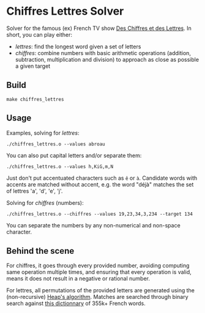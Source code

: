 # Chiffres Lettres Solver

Solver for the famous (ex) French TV show [Des Chiffres et des Lettres](https://en.wikipedia.org/wiki/Des_chiffres_et_des_lettres).
In short, you can play either:
* *lettres*: find the longest word given a set of letters
* *chiffres*: combine numbers with basic arithmetic operations (addition, subtraction, multiplication and division) to approach as close as possible a given target

## Build
```{sh}
make chiffres_lettres
```

## Usage
Examples, solving for *lettres*:
```{sh}
./chiffres_lettres.o --values abroau
```
You can also put capital letters and/or separate them:
```{sh}
./chiffres_lettres.o --values h,KiG,m,N
```
Just don't put accentuated characters such as `ê` or `à`. Candidate words with accents are matched without accent, e.g. the word "déjà" matches the set of lettres 'a', 'd', 'e', 'j'.


Solving for *chiffres* (numbers):
```{sh}
./chiffres_lettres.o --chiffres --values 19,23,34,3,234 --target 134
```
You can separate the numbers by any non-numerical and non-space character.

## Behind the scene
For chiffres, it goes through every provided number, avoiding computing same operation multiple times, and ensuring that every operation is valid, means it does not result in a negative or rational number.

For lettres, all permutations of the provided letters are generated using the (non-recursive) [Heap's algorithm](https://en.wikipedia.org/wiki/Heap%27s_algorithm). Matches are searched through binary search against [this dictionnary](https://github.com/chrplr/openlexicon/blob/master/datasets-info/Liste-de-mots-francais-Gutenberg/README-liste-francais-Gutenberg.md) of 355k+ French words.


